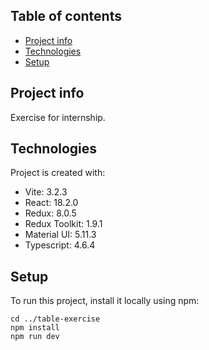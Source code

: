## Table of contents
* [Project info](#project-info)
* [Technologies](#technologies)
* [Setup](#setup)

## Project info
Exercise for internship.

## Technologies
Project is created with:
* Vite: 3.2.3
* React: 18.2.0
* Redux: 8.0.5
* Redux Toolkit: 1.9.1
* Material UI: 5.11.3
* Typescript: 4.6.4
	
## Setup
To run this project, install it locally using npm:

```
cd ../table-exercise
npm install
npm run dev
```
